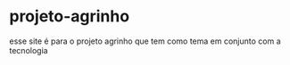 # projeto-agrinho
esse site é para o projeto agrinho que tem como tema em conjunto com a tecnologia 

